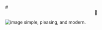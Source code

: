 #⠀⠀⠀⠀⠀⠀⠀⠀⠀⠀⠀⠀⠀⠀⠀⠀⠀⠀⠀⠀⠀⠀⠀⠀⠀⠀⠀⠀⠀⠀⠀⠀⠀⠀⠀⠀⠀⠀⠀⠀⠀⠀⠀⠀⠀⠀⠀⠀⠀⠀⠀⠀⠀⠀⠀⠀⠀⠀⠀⠀⠀⠀⠀⠀⠀⠀⠀⠀⠀⠀⠀⠀⠀⠀⠀⠀🌙
<!-- ![image](https://github.com/user-attachments/assets/4ce4b532-e09b-484f-809d-1b81dc7f2776)> -->
![image](https://github.com/user-attachments/assets/1672c5a7-3408-4b6f-9a97-db2c6a509d5e)
simple, pleasing, and modern.
